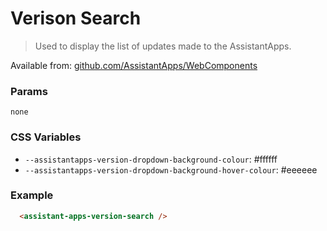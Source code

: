# Verison Search

> Used to display the list of updates made to the AssistantApps.

Available from: [github.com/AssistantApps/WebComponents](https://github.com/AssistantApps/WebComponents)

### Params
`none`

### CSS Variables
- `--assistantapps-version-dropdown-background-colour`: #ffffff
- `--assistantapps-version-dropdown-background-hover-colour`: #eeeeee

### Example

```html
  <assistant-apps-version-search />
```
<assistant-apps-version-search />
